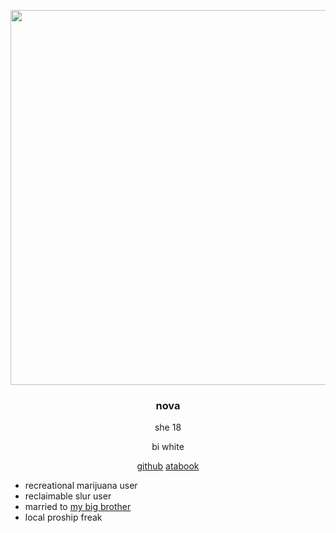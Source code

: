<p align="center">
<img width="600" src="https://i.ibb.co/ggBHL2L/68747470733a2f2f6d656469612e646973636f72646170702e6e65742f6174746163686d656e74732f313130353236313434.webp">
</p> 

#### <h3 align="center"> nova </h3>

<div align="center">
she 18
  
bi white

[github](https://github.com/novapuppygirl)  [atabook](https://strangenova.atabook.org/)

</div>

- recreational marijuana user
- reclaimable slur user
- married to [my big brother](https://github.com/strangeopolis)
- local proship freak
